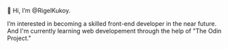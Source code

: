 👋 Hi, I’m @RigelKukoy.

I’m interested in becoming a skilled front-end developer in the near future.
And I'm currently learning web developement through the help of "The Odin Project."



